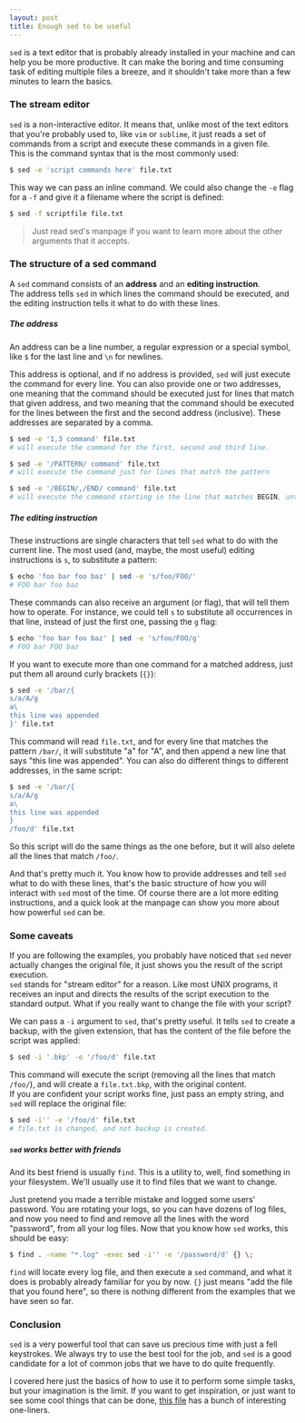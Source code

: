 ```yaml
---
layout: post
title: Enough sed to be useful
---
```


`sed` is a text editor that is probably already installed in your machine and can help you be more productive. It can make the boring and time consuming task
of editing multiple files a breeze, and it shouldn't take more than a few minutes to learn the basics.

### The stream editor

`sed` is a non-interactive editor. It means that, unlike most of the text editors that you're probably used to, like `vim` or `sublime`, it just reads
a set of commands from a script and execute these commands in a given file.  
This is the command syntax that is the most commonly used:

```bash
$ sed -e 'script commands here' file.txt
```

This way we can pass an inline command. We could also change the `-e` flag for a `-f` and give it a filename where the script is defined:

```bash
$ sed -f scriptfile file.txt
```

> Just read sed's manpage if you want to learn more about the other arguments that it accepts.

### The structure of a sed command

A `sed` command consists of an **address** and an **editing instruction**.  
The address tells `sed` in which lines the command should be executed, and the editing instruction tells it what to do with these lines.

##### The address

An address can be a line number, a regular expression or a special symbol, like `$` for the last line and `\n` for newlines.

This address is optional, and if no address is provided, `sed` will just execute the command for every line. You can also provide one or two addresses,
one meaning that the command should be executed just for lines that match that given address, and two meaning that the command should be executed for the 
lines between the first and the second address (inclusive). These addresses are separated by a comma.

```bash
$ sed -e '1,3 command' file.txt 
# will execute the command for the first, second and third line.

$ sed -e '/PATTERN/ command' file.txt
# will execute the command just for lines that match the pattern

$ sed -e '/BEGIN/,/END/ command' file.txt
# will execute the command starting in the line that matches BEGIN, until the lines that matches END
```

##### The editing instruction

These instructions are single characters that tell `sed` what to do with the current line. The most used (and, maybe, the most useful) 
editing instructions is `s`, to substitute a pattern:

```bash
$ echo 'foo bar foo baz' | sed -e 's/foo/FOO/'
# FOO bar foo baz
```

These commands can also receive an argument (or flag), that will tell them how to operate. For instance, we could tell `s` to substitute all occurrences in that line, instead
of just the first one, passing the `g` flag:

```bash
$ echo 'foo bar foo baz' | sed -e 's/foo/FOO/g'
# FOO bar FOO baz
```

If you want to execute more than one command for a matched address, just put them all around curly brackets (`{}`):

```bash
$ sed -e '/bar/{
s/a/A/g
a\
this line was appended
}' file.txt
```

This command will read `file.txt`, and for every line that matches the pattern `/bar/`, it will `s`ubstitute "a" for "A", and then `a`ppend a new line that says "this line was appended".
You can also do different things to different addresses, in the same script:

```bash
$ sed -e '/bar/{
s/a/A/g
a\
this line was appended
}
/foo/d' file.txt
```

So this script will do the same things as the one before, but it will also `d`elete all the lines that match `/foo/`.

And that's pretty much it. You know how to provide addresses and tell `sed` what to do with these lines, that's the basic structure of how you will interact with `sed` most of the time.
Of course there are a lot more editing instructions, and a quick look at the manpage can show you more about how powerful `sed` can be.

### Some caveats

If you are following the examples, you probably have noticed that `sed` never actually changes the original file, it just shows you the result of the script execution.  
`sed` stands for "stream editor" for a reason. Like most UNIX programs, it receives an input and directs the results of the script execution to the standard output. What if you
really want to change the file with your script?

We can pass a `-i` argument to `sed`, that's pretty useful. It tells `sed` to create a backup, with the given extension, that has the content of the file before the script was applied:

```bash
$ sed -i '.bkp' -e '/foo/d' file.txt
```

This command will execute the script (removing all the lines that match `/foo/`), and will create a `file.txt.bkp`, with the original content.  
If you are confident your script works fine, just pass an empty string, and `sed` will replace the original file:

```bash
$ sed -i'' -e '/foo/d' file.txt
# file.txt is changed, and not backup is created.
```

##### `sed` works better with friends

And its best friend is usually `find`. This is a utility to, well, find something in your filesystem. We'll usually use it to find files that we want to change.

Just pretend you made a terrible mistake and logged some users' password. You are rotating your logs, so you can have dozens of log files, and now
you need to find and remove all the lines with the word "password", from all your log files. Now that you know how `sed` works, this should be easy:

```bash
$ find . -name "*.log" -exec sed -i'' -e '/password/d' {} \;
```

`find` will locate every log file, and then execute a `sed` command, and what it does is probably already familiar for you by now. `{}` just means "add the file that you found here",
so there is nothing different from the examples that we have seen so far.

### Conclusion

`sed` is a very powerful tool that can save us precious time with just a fell keystrokes. We always try to use the best tool for the job, and `sed` is a good candidate for a lot
of common jobs that we have to do quite frequently.  

I covered here just the basics of how to use it to perform some simple tasks, but your
imagination is the limit. If you want to get inspiration, or just want to see some cool things that can be done, [this file](http://sed.sourceforge.net/sed1line.txt) has a bunch of
interesting one-liners.
